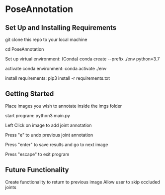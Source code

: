 # PoseAnnotation

## Set Up and Installing Requirements
git clone this repo to your local machine

cd PoseAnnotation

Set up virtual environment:
(Conda)
conda create --prefix ./env python=3.7

activate conda environment:
conda activate ./env

install requirements: pip3 install -r requirements.txt


## Getting Started
Place images you wish to annotate inside the imgs folder

start program:
python3 main.py

Left Click on image to add joint annotation

Press "e" to undo previous joint annotation

Press "enter" to save results and go to next image

Press "escape" to exit program

## Future Functionality

Create functionality to return to previous image
Allow user to skip occluded joints
